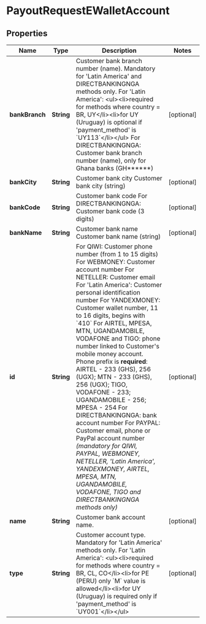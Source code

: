 
# PayoutRequestEWalletAccount

## Properties
Name | Type | Description | Notes
------------ | ------------- | ------------- | -------------
**bankBranch** | **String** | Customer bank branch number (name). Mandatory for &#39;Latin America&#39; and DIRECTBANKINGNGA methods only. For &#39;Latin America&#39;: &lt;ul&gt;&lt;li&gt;required for methods where country &#x3D; BR, UY&lt;/li&gt;&lt;li&gt;for UY (Uruguay) is optional if &#39;payment_method&#39; is &#x60;UY113&#x60;&lt;/li&gt;&lt;/ul&gt; For DIRECTBANKINGNGA: Customer bank branch number (name), only for Ghana banks (GH******) |  [optional]
**bankCity** | **String** | Customer bank city Customer bank city (string) |  [optional]
**bankCode** | **String** | Customer bank code For DIRECTBANKINGNGA: Customer bank code (3 digits) |  [optional]
**bankName** | **String** | Customer bank name Customer bank name (string) |  [optional]
**id** | **String** | For QIWI: Customer phone number (from 1 to 15 digits) For WEBMONEY: Customer account number For NETELLER: Customer email For &#39;Latin America&#39;: Customer personal identification number For YANDEXMONEY: Customer wallet number, 11 to 16 digits, begins with &#x60;410&#x60; For AIRTEL, MPESA, MTN, UGANDAMOBILE, VODAFONE and TIGO: phone number linked to Customer&#39;s mobile money account. Phone prefix is **required**: AIRTEL - 233 (GHS), 256 (UGX); MTN - 233 (GHS), 256 (UGX); TIGO, VODAFONE - 233; UGANDAMOBILE - 256; MPESA - 254 For DIRECTBANKINGNGA: bank account number For PAYPAL: Customer email, phone or PayPal account number *(mandatory for QIWI, PAYPAL, WEBMONEY, NETELLER, &#39;Latin America&#39;, YANDEXMONEY, AIRTEL, MPESA, MTN, UGANDAMOBILE, VODAFONE, TIGO and DIRECTBANKINGNGA methods only)* |  [optional]
**name** | **String** | Customer bank account name. |  [optional]
**type** | **String** | Customer account type. Mandatory for &#39;Latin America&#39; methods only. For &#39;Latin America&#39;: &lt;ul&gt;&lt;li&gt;required for methods where country &#x3D; BR, CL, CO&lt;/li&gt;&lt;li&gt;for PE (PERU) only &#x60;M&#x60; value is allowed&lt;/li&gt;&lt;li&gt;for UY (Uruguay) is required only if &#39;payment_method&#39; is &#x60;UY001&#x60;&lt;/li&gt;&lt;/ul&gt; |  [optional]



